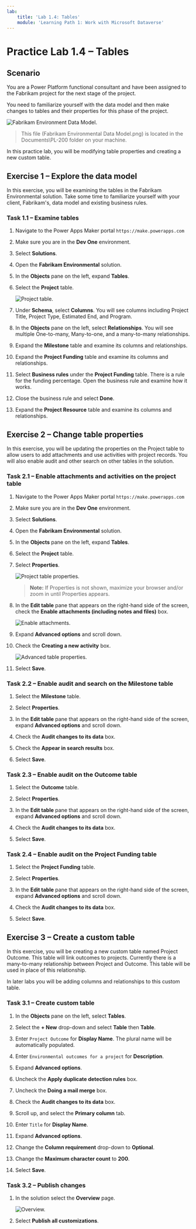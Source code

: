 ```yaml
---
lab:
    title: 'Lab 1.4: Tables'
    module: 'Learning Path 1: Work with Microsoft Dataverse'
---
```


# Practice Lab 1.4 – Tables

## Scenario

You are a Power Platform functional consultant and have been assigned to the Fabrikam project for the next stage of the project.

You need to familiarize yourself with the data model and then make changes to tables and their properties for this phase of the project.

![Fabrikam Environment Data Model.](../media/Fabrikam_Environmental_ERD.png)
> This file (Fabrikam Environmental Data Model.png) is located in the Documents\PL-200 folder on your machine.

In this practice lab, you will be modifying table properties and creating a new custom table.

## Exercise 1 – Explore the data model

In this exercise, you will be examining the tables in the Fabrikam Environmental solution. Take some time to familiarize yourself with your client, Fabrikam's, data model and existing business rules.

### Task 1.1 – Examine tables

1. Navigate to the Power Apps Maker portal `https://make.powerapps.com`

1. Make sure you are in the **Dev One** environment.

1. Select **Solutions**.

1. Open the **Fabrikam Environmental** solution.

1. In the **Objects** pane on the left, expand **Tables**.

1. Select the **Project** table.

   ![Project table.](../media/project_table.png)

1. Under **Schema**, select **Columns**. You will see columns including Project Title, Project Type, Estimated End, and Program.

1. In the **Objects** pane on the left, select **Relationships**. You will see multiple One-to-many, Many-to-one, and a many-to-many relationships.

1. Expand the **Milestone** table and examine its columns and relationships.

1. Expand the **Project Funding** table and examine its columns and relationships.

1. Select **Business rules** under the **Project Funding** table. There is a rule for the funding percentage. Open the business rule and examine how it works.

1. Close the business rule and select **Done**.

1. Expand the **Project Resource** table and examine its columns and relationships.

## Exercise 2 – Change table properties

In this exercise, you will be updating the properties on the Project table to allow users to add attachments and use activities with project records. You will also enable audit and other search on other tables in the solution.

### Task 2.1 – Enable attachments and activities on the project table

1. Navigate to the Power Apps Maker portal `https://make.powerapps.com`

1. Make sure you are in the **Dev One** environment.

1. Select **Solutions**.

1. Open the **Fabrikam Environmental** solution.

1. In the **Objects** pane on the left, expand **Tables**.

1. Select the **Project** table.

1. Select **Properties**.

   ![Project table properties.](../media/table-properties.png)

   > **Note:** If Properties is not shown, maximize your browser and/or zoom in until Properties appears.

1. In the **Edit table** pane that appears on the right-hand side of the screen, check the **Enable attachments (including notes and files)** box.

   ![Enable attachments.](../media/enable-attachments.png)

1. Expand **Advanced options** and scroll down.

1. Check the **Creating a new activity** box.

   ![Advanced table properties.](../media/advanced-table-properties.png)

1. Select **Save**.

### Task 2.2 – Enable audit and search on the Milestone table

1. Select the **Milestone** table.

1. Select **Properties**.

1. In the **Edit table** pane that appears on the right-hand side of the screen, expand **Advanced options** and scroll down.

1. Check the **Audit changes to its data** box.

1. Check the **Appear in search results** box.

1. Select **Save**.

### Task 2.3 – Enable audit on the Outcome table

1. Select the **Outcome** table.

1. Select **Properties**.

1. In the **Edit table** pane that appears on the right-hand side of the screen, expand **Advanced options** and scroll down.

1. Check the **Audit changes to its data** box.

1. Select **Save**.

### Task 2.4 – Enable audit on the Project Funding table

1. Select the **Project Funding** table.

1. Select **Properties**.

1. In the **Edit table** pane that appears on the right-hand side of the screen, expand **Advanced options** and scroll down.

1. Check the **Audit changes to its data** box.

1. Select **Save**.

## Exercise 3 – Create a custom table

In this exercise, you will be creating a new custom table named Project Outcome. This table will link outcomes to projects. Currently there is a many-to-many relationship between Project and Outcome. This table will be used in place of this relationship.

In later labs you will be adding columns and relationships to this custom table.

### Task 3.1 – Create custom table

1. In the **Objects** pane on the left, select **Tables**.

1. Select the **+ New** drop-down and select **Table** then **Table**.

1. Enter `Project Outcome` for **Display Name**. The plural name will be automatically populated.

1. Enter `Environmental outcomes for a project` for **Description**.

1. Expand **Advanced options**.

1. Uncheck the **Apply duplicate detection rules** box.

1. Uncheck the **Doing a mail merge** box.

1. Check the **Audit changes to its data** box.

1. Scroll up, and select the **Primary column** tab.

1. Enter `Title` for **Display Name**.

1. Expand **Advanced options**.

1. Change the **Column requirement** drop-down to **Optional**.

1. Change the **Maximum character count** to **200**.

1. Select **Save**.

### Task 3.2 – Publish changes

1. In the solution select the **Overview** page.

   ![Overview.](../media/solution-overview.png)

1. Select **Publish all customizations**.
